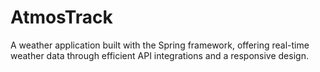 # AtmosTrack
A weather application built with the Spring framework, offering real-time weather data through efficient API integrations and a responsive design.
